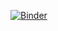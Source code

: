 
[![Binder](https://mybinder.org/badge_logo.svg)](https://mybinder.org/v2/gh/crazybiocomputing/notebooks.git/master?filepath=python)
